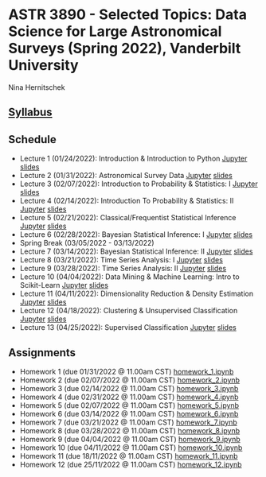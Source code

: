 # ASTR 3890 - Selected Topics: Data Science for Large Astronomical Surveys (Spring 2022), Vanderbilt University

Nina Hernitschek

## [Syllabus](astr3890_syllabus.pdf)

## Schedule

* Lecture 1 (01/24/2022): Introduction & Introduction to Python [Jupyter](class_notebooks/lecture_1.ipynb) [slides](lecture_slides/astr3890_lecture1_introduction_hernitschek.pdf)
* Lecture 2 (01/31/2022): Astronomical Survey Data [Jupyter](class_notebooks/lecture_2.ipynb) [slides](lecture_slides/astr3890_lecture2_astronomicalsurveydata_hernitschek.pdf)
* Lecture 3 (02/07/2022): Introduction to Probability & Statistics: I [Jupyter](class_notebooks/lecture_3.ipynb) [slides](lecture_slides/astr3890_lecture3_introprobabilitystatisticsI_hernitschek.pdf)
* Lecture 4 (02/14/2022): Introduction To Probability & Statistics: II [Jupyter](class_notebooks/lecture_4.ipynb) [slides](lecture_slides/astr3890_lecture4_introprobabilitystatisticsII_hernitschek.pdf)
* Lecture 5 (02/21/2022): Classical/Frequentist Statistical Inference [Jupyter](class_notebooks/lecture_5.ipynb) [slides](lecture_slides/astr3890_lecture5_classicalfrequentiststatisticalinferenceI_hernitschek.pdf)
* Lecture 6 (02/28/2022): Bayesian Statistical Inference: I [Jupyter](class_notebooks/lecture_6.ipynb) [slides](lecture_slides/astr3890_lecture6_bayesianstatisticalinferenceI_hernitschek.pdf)
* Spring Break (03/05/2022 - 03/13/2022)
* Lecture 7 (03/14/2022): Bayesian Statistical Inference: II [Jupyter](class_notebooks/lecture_7.ipynb) [slides](lecture_slides/astr3890_lecture7_bayesianstatisticalinferenceII_hernitschek.pdf)
* Lecture 8 (03/21/2022): Time Series Analysis: I [Jupyter](class_notebooks/lecture_8.ipynb) [slides](lecture_slides/astr3890_lecture8_timeseriesanalysisI_hernitschek.pdf)
* Lecture 9 (03/28/2022): Time Series Analysis: II [Jupyter](class_notebooks/lecture_9.ipynb) [slides](lecture_slides/astr3890_lecture9_timeseriesanalysisII_hernitschek.pdf)
* Lecture 10 (04/04/2022): Data Mining \& Machine Learning: Intro to Scikit-Learn [Jupyter](class_notebooks/lecture_10.ipynb) [slides](lecture_slides/astr3890_lecture10_machinelearningintro_hernitschek.pdf)
* Lecture 11 (04/11/2022): Dimensionality Reduction & Density Estimation [Jupyter](class_notebooks/lecture_11.ipynb) [slides](lecture_slides/astr3890_lecture11_dimensionalityreduction_hernitschek.pdf)
* Lecture 12 (04/18/2022): Clustering & Unsupervised Classification [Jupyter](class_notebooks/lecture_12.ipynb) [slides](lecture_slides/astr3890_lecture12_clustering_hernitschek.pdf)
* Lecture 13 (04/25/2022): Supervised Classification [Jupyter](class_notebooks/lecture_13.ipynb) [slides](lecture_slides/astr3890_lecture13_supervisedclassification_hernitschek.pdf)

## Assignments

* Homework 1 (due 01/31/2022 @ 11.00am CST) [homework_1.ipynb](homework_notebooks/homework_1.ipynb)
* Homework 2 (due 02/07/2022 @ 11.00am CST) [homework_2.ipynb](homework_notebooks/homework_2.ipynb)
* Homework 3 (due 02/14/2022 @ 11.00am CST) [homework_3.ipynb](homework_notebooks/homework_3.ipynb)
* Homework 4 (due 02/31/2022 @ 11.00am CST) [homework_4.ipynb](homework_notebooks/homework_4.ipynb)
* Homework 5 (due 02/07/2022 @ 11.00am CST) [homework_5.ipynb](homework_notebooks/homework_5.ipynb)
* Homework 6 (due 03/14/2022 @ 11.00am CST) [homework_6.ipynb](homework_notebooks/homework_6.ipynb)
* Homework 7 (due 03/21/2022 @ 11.00am CST) [homework_7.ipynb](homework_notebooks/homework_7.ipynb)
* Homework 8 (due 03/28/2022 @ 11.00am CST) [homework_8.ipynb](homework_notebooks/homework_8.ipynb)
* Homework 9 (due 04/04/2022 @ 11.00am CST) [homework_9.ipynb](homework_notebooks/homework_9.ipynb)
* Homework 10 (due 04/11/2022 @ 11.00am CST) [homework_10.ipynb](homework_notebooks/homework_10.ipynb)
* Homework 11 (due 18/11/2022 @ 11.00am CST) [homework_11.ipynb](homework_notebooks/homework_11.ipynb)
* Homework 12 (due 25/11/2022 @ 11.00am CST) [homework_12.ipynb](homework_notebooks/homework_12.ipynb)
